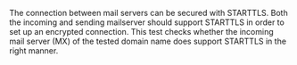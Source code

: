 The connection between mail servers can be secured with STARTTLS. Both the 
incoming and sending mailserver should support STARTTLS in order to set up 
an encrypted connection. This test checks whether the incoming mail server 
(MX) of the tested domain name does support STARTTLS in the right manner.
